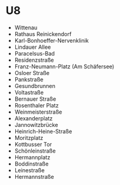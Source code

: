 # U8
- Wittenau
- Rathaus Reinickendorf
- Karl-Bonhoeffer-Nervenklinik
- Lindauer Allee
- Paracelsus-Bad
- Residenzstraße
- Franz-Neumann-Platz (Am Schäfersee)
- Osloer Straße
- Pankstraße
- Gesundbrunnen
- Voltastraße
- Bernauer Straße
- Rosenthaler Platz
- Weinmeisterstraße
- Alexanderplatz
- Jannowitzbrücke
- Heinrich-Heine-Straße
- Moritzplatz
- Kottbusser Tor
- Schönleinstraße
- Hermannplatz
- Boddinstraße
- Leinestraße
- Hermannstraße
